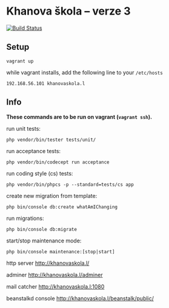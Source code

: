 Khanova škola – verze 3
=======================

[![Build Status](https://travis-ci.org/KhanovaSkola/khanovaskola-v3.svg?branch=master)](https://travis-ci.org/KhanovaSkola/khanovaskola-v3)

Setup
-----

```
vagrant up
```

while vagrant installs, add the following line to your `/etc/hosts`
```
192.168.56.101 khanovaskola.l
```

Info
----

**These commands are to be run on vagrant (`vagrant ssh`).**

run unit tests:
```
php vendor/bin/tester tests/unit/
```

run acceptance tests:
```
php vendor/bin/codecept run acceptance
```

run coding style (cs) tests:
```
php vendor/bin/phpcs -p --standard=tests/cs app
```

create new migration from template:
```
php bin/console db:create whatAmIChanging
```

run migrations:
```
php bin/console db:migrate
```

start/stop maintenance mode:
```
php bin/console maintenance:[stop|start]
```

http server
http://khanovaskola.l/

adminer
http://khanovaskola.l/adminer

mail catcher
http://khanovaskola.l:1080

beanstalkd console
http://khanovaskola.l/beanstalk/public/
